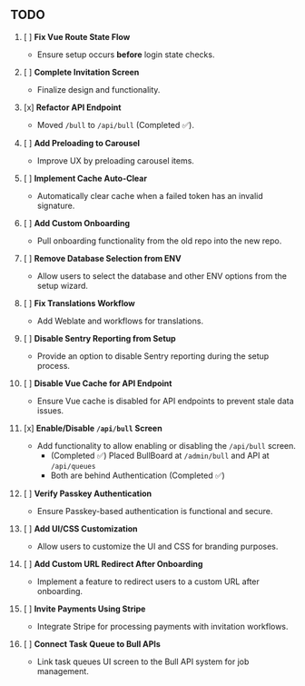 ## TODO

1. [ ] **Fix Vue Route State Flow**

    - Ensure setup occurs **before** login state checks.

2. [ ] **Complete Invitation Screen**

    - Finalize design and functionality.

3. [x] **Refactor API Endpoint**

    - Moved `/bull` to `/api/bull` (Completed ✅).

4. [ ] **Add Preloading to Carousel**

    - Improve UX by preloading carousel items.

5. [ ] **Implement Cache Auto-Clear**

    - Automatically clear cache when a failed token has an invalid signature.

6. [ ] **Add Custom Onboarding**

    - Pull onboarding functionality from the old repo into the new repo.

7. [ ] **Remove Database Selection from ENV**

    - Allow users to select the database and other ENV options from the setup wizard.

8. [ ] **Fix Translations Workflow**

    - Add Weblate and workflows for translations.

9. [ ] **Disable Sentry Reporting from Setup**

    - Provide an option to disable Sentry reporting during the setup process.

10. [ ] **Disable Vue Cache for API Endpoint**

    - Ensure Vue cache is disabled for API endpoints to prevent stale data issues.

11. [x] **Enable/Disable `/api/bull` Screen**

    - Add functionality to allow enabling or disabling the `/api/bull` screen.
        - (Completed ✅) Placed BullBoard at `/admin/bull` and API at `/api/queues`
        - Both are behind Authentication (Completed ✅)

12. [ ] **Verify Passkey Authentication**

    - Ensure Passkey-based authentication is functional and secure.

13. [ ] **Add UI/CSS Customization**

    - Allow users to customize the UI and CSS for branding purposes.

14. [ ] **Add Custom URL Redirect After Onboarding**

    - Implement a feature to redirect users to a custom URL after onboarding.

15. [ ] **Invite Payments Using Stripe**

    - Integrate Stripe for processing payments with invitation workflows.

16. [ ] **Connect Task Queue to Bull APIs**
    - Link task queues UI screen to the Bull API system for job management.
